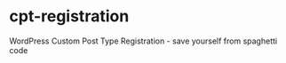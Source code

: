 cpt-registration
================

WordPress Custom Post Type Registration - save yourself from spaghetti code
